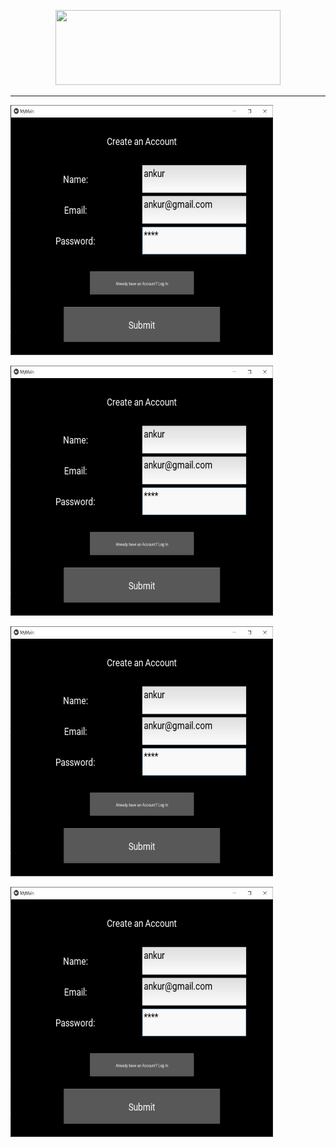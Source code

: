 <p align="center"><img width="360" height="120" src="https://bradfortner.files.wordpress.com/2017/09/kivy.jpg?w=584"</p>

---

<p><img width="420" height="400" src="https://github.com/ankur715/GUI/blob/master/Kivy/imgs/ankur%20create.JPG"</p>
  
<p><img width="420" height="400" src="https://github.com/ankur715/GUI/blob/master/Kivy/imgs/ankur%20create.JPG"</p>
  
<p><img width="420" height="400" src="https://github.com/ankur715/GUI/blob/master/Kivy/imgs/ankur%20create.JPG"</p>
  
<p><img width="420" height="400" src="https://github.com/ankur715/GUI/blob/master/Kivy/imgs/ankur%20create.JPG"</p>
